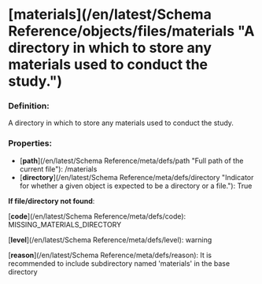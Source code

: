 # [materials](/en/latest/Schema Reference/objects/files/materials "A directory in which to store any materials used to conduct the study.")

### Definition:

A directory in which to store any materials used to conduct the study.

### Properties:

- [**path**](/en/latest/Schema Reference/meta/defs/path "Full path of the current file"): /materials
- [**directory**](/en/latest/Schema Reference/meta/defs/directory "Indicator for whether a given object is expected to be a directory or a file."): True

**If file/directory not found**:

[**code**](/en/latest/Schema Reference/meta/defs/code): MISSING_MATERIALS_DIRECTORY

[**level**](/en/latest/Schema Reference/meta/defs/level): warning

[**reason**](/en/latest/Schema Reference/meta/defs/reason): It is recommended to include subdirectory named 'materials' in the base directory